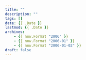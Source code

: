 ```yaml
---
title: ""
description: ""
tags: []
date: {{ .Date }}
lastmod: {{ .Date }}
archives:
    - {{ now.Format "2006" }}
    - {{ now.Format "2006-01" }}
    - {{ now.Format "2006-01-02" }}
draft: false
---
```


